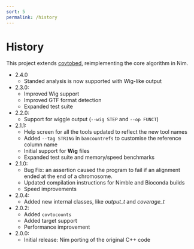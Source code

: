 ```yaml
---
sort: 5
permalink: /history
---
```

# History

This project extends [covtobed](https://github.com/telatin/covtobed),
reimplementing the core algorithm in Nim.

* 2.4.0
  * Standed analysis is now supported with Wig-like output 
* 2.3.0:
  * Improved Wig support
  * Improved GTF format detection
  * Expanded test suite
* 2.2.0:
  * Support for wiggle output (`--wig STEP` and `--op FUNCT`)
* 2.1.1:
  * Help screen for all the tools updated to reflect the new tool names
  * Added `--tag STRING` in `bamcountrefs` to customise the reference column name
  * Initial support for **Wig** files
  * Expanded test suite and memory/speed benchmarks
* 2.1.0:
  * Bug Fix: an assertion caused the program to fail if an alignment ended at the end of a chromosome.
  * Updated compilation instructions for Nimble and Bioconda builds
  * Speed improvements
* 2.0.4:
  * Added new internal classes, like _output\_t_ and _coverage\_t_
* 2.0.2:
  * Added `covtocounts`
  * Added target support
  * Performance improvement
* 2.0.0:
  * Initial release: Nim porting of the original C++ code
